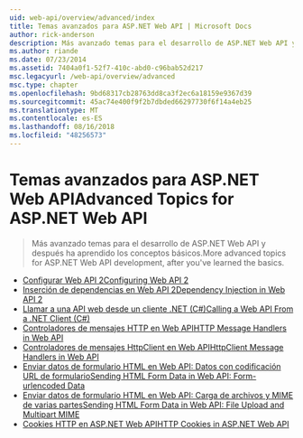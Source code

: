```yaml
---
uid: web-api/overview/advanced/index
title: Temas avanzados para ASP.NET Web API | Microsoft Docs
author: rick-anderson
description: Más avanzado temas para el desarrollo de ASP.NET Web API y después ha aprendido los conceptos básicos.
ms.author: riande
ms.date: 07/23/2014
ms.assetid: 7404a0f1-52f7-410c-abd0-c96bab52d217
msc.legacyurl: /web-api/overview/advanced
msc.type: chapter
ms.openlocfilehash: 9bd68317cb28763dd8ca3f2ec6a18159e9367d39
ms.sourcegitcommit: 45ac74e400f9f2b7dbded66297730f6f14a4eb25
ms.translationtype: MT
ms.contentlocale: es-ES
ms.lasthandoff: 08/16/2018
ms.locfileid: "48256573"
---
```

<a name="advanced-topics-for-aspnet-web-api"></a><span data-ttu-id="d1083-103">Temas avanzados para ASP.NET Web API</span><span class="sxs-lookup"><span data-stu-id="d1083-103">Advanced Topics for ASP.NET Web API</span></span>
====================
> <span data-ttu-id="d1083-104">Más avanzado temas para el desarrollo de ASP.NET Web API y después ha aprendido los conceptos básicos.</span><span class="sxs-lookup"><span data-stu-id="d1083-104">More advanced topics for ASP.NET Web API development, after you've learned the basics.</span></span>


- [<span data-ttu-id="d1083-105">Configurar Web API 2</span><span class="sxs-lookup"><span data-stu-id="d1083-105">Configuring Web API 2</span></span>](configuring-aspnet-web-api.md)
- [<span data-ttu-id="d1083-106">Inserción de dependencias en Web API 2</span><span class="sxs-lookup"><span data-stu-id="d1083-106">Dependency Injection in Web API 2</span></span>](dependency-injection.md)
- [<span data-ttu-id="d1083-107">Llamar a una API web desde un cliente .NET (C#)</span><span class="sxs-lookup"><span data-stu-id="d1083-107">Calling a Web API From a .NET Client (C#)</span></span>](calling-a-web-api-from-a-net-client.md)
- [<span data-ttu-id="d1083-108">Controladores de mensajes HTTP en Web API</span><span class="sxs-lookup"><span data-stu-id="d1083-108">HTTP Message Handlers in Web API</span></span>](http-message-handlers.md)
- [<span data-ttu-id="d1083-109">Controladores de mensajes HttpClient en Web API</span><span class="sxs-lookup"><span data-stu-id="d1083-109">HttpClient Message Handlers in Web API</span></span>](httpclient-message-handlers.md)
- [<span data-ttu-id="d1083-110">Enviar datos de formulario HTML en Web API: Datos con codificación URL de formulario</span><span class="sxs-lookup"><span data-stu-id="d1083-110">Sending HTML Form Data in Web API: Form-urlencoded Data</span></span>](sending-html-form-data-part-1.md)
- [<span data-ttu-id="d1083-111">Enviar datos de formulario HTML en Web API: Carga de archivos y MIME de varias partes</span><span class="sxs-lookup"><span data-stu-id="d1083-111">Sending HTML Form Data in Web API: File Upload and Multipart MIME</span></span>](sending-html-form-data-part-2.md)
- [<span data-ttu-id="d1083-112">Cookies HTTP en ASP.NET Web API</span><span class="sxs-lookup"><span data-stu-id="d1083-112">HTTP Cookies in ASP.NET Web API</span></span>](http-cookies.md)
